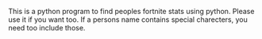 This is a python program to find peoples fortnite stats using python.
Please use it if you want too.  If a persons name contains special charecters, you need too include those.
